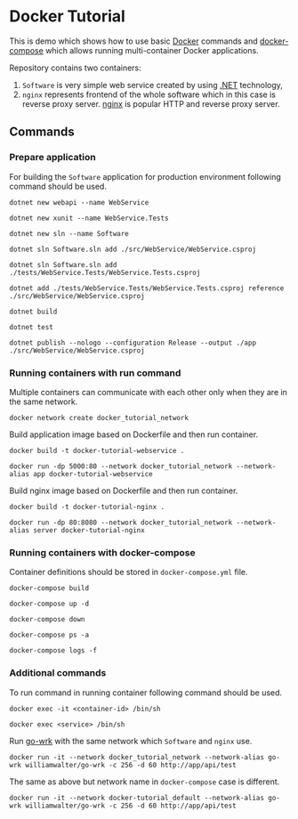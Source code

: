 # Docker Tutorial

This is demo which shows how to use basic [Docker](https://www.docker.com/) commands and [docker-compose](https://docs.docker.com/compose/) which allows running multi-container Docker applications.

Repository contains two containers:
1. `Software` is very simple web service created by using [.NET](https://dotnet.microsoft.com/download) technology,
2. `nginx` represents frontend of the whole software which in this case is reverse proxy server. [nginx](https://nginx.org/en/) is popular HTTP and reverse proxy server.

## Commands

### Prepare application

For building the `Software` application for production environment following command should be used.

`dotnet new webapi --name WebService`

`dotnet new xunit --name WebService.Tests`

`dotnet new sln --name Software`

`dotnet sln Software.sln add ./src/WebService/WebService.csproj`

`dotnet sln Software.sln add ./tests/WebService.Tests/WebService.Tests.csproj`

`dotnet add ./tests/WebService.Tests/WebService.Tests.csproj reference ./src/WebService/WebService.csproj`

`dotnet build`

`dotnet test`

`dotnet publish --nologo --configuration Release --output ./app ./src/WebService/WebService.csproj`

### Running containers with run command

Multiple containers can communicate with each other only when they are in the same network.

`docker network create docker_tutorial_network`

Build application image based on Dockerfile and then run container.

`docker build -t docker-tutorial-webservice .`

`docker run -dp 5000:80 --network docker_tutorial_network --network-alias app docker-tutorial-webservice`

Build nginx image based on Dockerfile and then run container.

`docker build -t docker-tutorial-nginx .`

`docker run -dp 80:8080 --network docker_tutorial_network --network-alias server docker-tutorial-nginx`

### Running containers with docker-compose

Container definitions should be stored in `docker-compose.yml` file.

`docker-compose build`

`docker-compose up -d`

`docker-compose down`

`docker-compose ps -a`

`docker-compose logs -f`

### Additional commands

To run command in running container following command should be used.

`docker exec -it <container-id> /bin/sh`

`docker exec <service> /bin/sh`

Run [go-wrk](https://github.com/tsliwowicz/go-wrk) with the same network which `Software` and `nginx` use.

`docker run -it --network docker_tutorial_network --network-alias go-wrk williamwalter/go-wrk -c 256 -d 60 http://app/api/test`

The same as above but network name in `docker-compose` case is different.

`docker run -it --network docker-tutorial_default --network-alias go-wrk williamwalter/go-wrk -c 256 -d 60 http://app/api/test`
